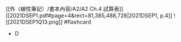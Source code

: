 [[外（線性筆記）/書本內容/A2/A2 Ch.4 試算表]]
[[2021DSEP1.pdf#page=4&rect=81,385,488,728|2021DSEP1, p.4]]
![[2021DSEP1Q13.png]] #flashcard 
- D
<!--ID: 1730727373168-->


